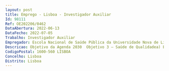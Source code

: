 ```yaml
--- 
layout: post
title: Emprego - Lisboa - Investigador Auxiliar
Id: 98111
Ref: OE202206/0462
DataAbertura: 2022-06-13
DataFecho: 2022-07-05
Trabalho: Investigador Auxiliar
Empregador: Escola Nacional de Saúde Pública da Universidade Nova de Lisboa - NOVA National School of Public Hea
Descricao: Objetivo da Agenda 2030  Objetivo 3 — Saúde de Qualidadea) Executar atividades de investigação e desenvolvimento enquadradas na missão da Escola Nacional de Saúde Pública b) Participar na conceção, desenvolvimento e execução de projetos de investigação e desenvolvimentoem promoção da saúde e desigualdades em saúde, em particular nas áreas de literacia em saúde, prevenção e controlo da doença, populações vulneráveis, procura e utilização de cuidados de saúde, ciência da implementação, avaliação de intervenções complexas, abordagem de investigação participativa de base comunitária, aplicação de metodologias quantitativas e qualitativas.c) Colaborar no desenvolvimento de ações de formação no âmbito da metodologia da investigação e desenvolvimento nas áreas de Promoção da Saúde d) Orientar e participar em programas de formação da instituição.e) Orientar teses de estudantes da Escola Nacional de Saúde Pública, designadamente de pós  graduação, de mestrado e de doutoramento f) Exercer as funções para que haja sido eleito ou designado e participar nas sessões dos órgãos colegiais da Escola Nacional de Saúde Pública.
CodigoPostal: 1600-560 LISBOA
Concelho: Lisboa
Distrito: Lisboa
--- 
```


